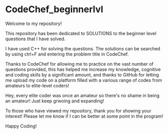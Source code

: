 # CodeChef_beginnerlvl
Welcome to my repository!

This repository has been dedicated to SOLUTIONS to the beginner level questions that I have solved.

I have used C++ for solving the questions. The solutions can be searched by using ctrl+F and entering the problem title in CodeChef.

Thanks to CodeChef for allowing me to practice on the vast number of questions provided, this has helped me increase my knowledge, cognitive and coding skills by a significant amount, and thanks to GitHub for letting me upload my code on a platform filled with a various range of codes from amateurs to elite-level coders!

Hey, every elite coder was once an amateur so there's no shame in being an amateur! Just keep grwoing and expanding!

To those who have viewed my repository, thank you for showing your interest! Please let me know if I can be better at some point in the program!

Happy Coding!

